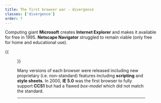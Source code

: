 ```yaml
---
title: The first browser war - divergence
classes: ['divergence']
order: 7
---
```


Computing giant **Microsoft** creates <strong>Internet Explorer</strong> and makes it available for free in 1995.
**Netscape Navigator** struggled to remain viable (only free for home and educational use).

{{<figure src="images/browser-war1.png" caption="The first browser war and the beginning of the second">}}

Many versions of each browser were released including new proprietary (i.e. non-standard) features including **scripting** and **style sheets**. In 2000, **IE 5.0** was the first browser to fully support **CCS1** but had a flawed *box-model* which did not match the standard.

-----
